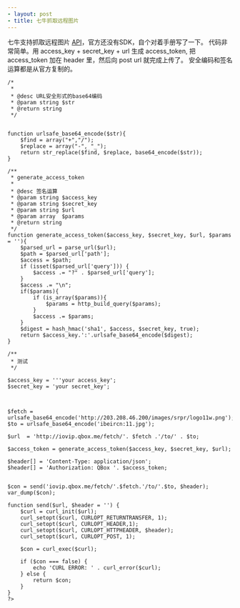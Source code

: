 ```yaml
---
- layout: post
- title: 七牛抓取远程图片
---
```


七牛支持抓取远程图片 [API](http://developer.qiniu.com/docs/v6/api/reference/rs/fetch.html)，官方还没有SDK，自个对着手册写了一下。
代码非常简单。用 access_key + secret_key + url 生成 access_token, 把 access_token 加在 header 里，然后向 post url 就完成上传了。
安全编码和签名运算都是从官方复制的。


    /*
     *
     * @desc URL安全形式的base64编码
     * @param string $str
     * @return string
     */


    function urlsafe_base64_encode($str){
        $find = array("+","/");
        $replace = array("-", "_");
        return str_replace($find, $replace, base64_encode($str));
    }

    /**
     * generate_access_token
     *
     * @desc 签名运算
     * @param string $access_key
     * @param string $secret_key
     * @param string $url
     * @param array  $params
     * @return string
     */
    function generate_access_token($access_key, $secret_key, $url, $params = ''){
        $parsed_url = parse_url($url);
        $path = $parsed_url['path'];
        $access = $path;
        if (isset($parsed_url['query'])) {
            $access .= "?" . $parsed_url['query'];
        }
        $access .= "\n";
        if($params){
            if (is_array($params)){
                $params = http_build_query($params);
            }
            $access .= $params;
        }
        $digest = hash_hmac('sha1', $access, $secret_key, true);
        return $access_key.':'.urlsafe_base64_encode($digest);
    }

    /**
     * 测试
     */

    $access_key = '''your access_key';
    $secret_key = 'your secret_key';



    $fetch = urlsafe_base64_encode('http://203.208.46.200/images/srpr/logo11w.png');
    $to = urlsafe_base64_encode('ibeircn:11.jpg');

    $url  = 'http://iovip.qbox.me/fetch/'. $fetch .'/to/' . $to;

    $access_token = generate_access_token($access_key, $secret_key, $url);

    $header[] = 'Content-Type: application/json';
    $header[] = 'Authorization: QBox '. $access_token;


    $con = send('iovip.qbox.me/fetch/'.$fetch.'/to/'.$to, $header);
    var_dump($con);

    function send($url, $header = '') {
        $curl = curl_init($url);
        curl_setopt($curl, CURLOPT_RETURNTRANSFER, 1);
        curl_setopt($curl, CURLOPT_HEADER,1);
        curl_setopt($curl, CURLOPT_HTTPHEADER, $header);
        curl_setopt($curl, CURLOPT_POST, 1);

        $con = curl_exec($curl);

        if ($con === false) {
            echo 'CURL ERROR: ' . curl_error($curl);
        } else {
            return $con;
        }
    }
    ?>

